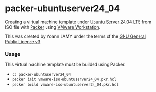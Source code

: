 # packer-ubuntuserver24_04

Creating a virtual machine template under [Ubuntu Server 24.04 LTS](https://ubuntu.com/download/server) from ISO file with [Packer](https://www.packer.io/) using [VMware Workstation](https://www.vmware.com/). 

This was created by Yoann LAMY under the terms of the [GNU General Public License v3](http://www.gnu.org/licenses/gpl.html).

### Usage

This virtual machine template must be builded using Packer.

- ``cd packer-ubuntuserver24_04``
- ``packer init vmware-iso-ubuntuserver24_04.pkr.hcl``
- ``packer build vmware-iso-ubuntuserver24_04.pkr.hcl``
